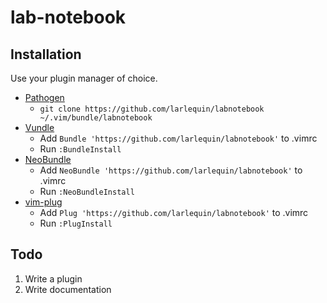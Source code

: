 # lab-notebook

## Installation

Use your plugin manager of choice.

- [Pathogen](https://github.com/tpope/vim-pathogen)
  - `git clone https://github.com/larlequin/labnotebook ~/.vim/bundle/labnotebook`
- [Vundle](https://github.com/gmarik/vundle)
  - Add `Bundle 'https://github.com/larlequin/labnotebook'` to .vimrc
  - Run `:BundleInstall`
- [NeoBundle](https://github.com/Shougo/neobundle.vim)
  - Add `NeoBundle 'https://github.com/larlequin/labnotebook'` to .vimrc
  - Run `:NeoBundleInstall`
- [vim-plug](https://github.com/junegunn/vim-plug)
  - Add `Plug 'https://github.com/larlequin/labnotebook'` to .vimrc
  - Run `:PlugInstall`

## Todo

1. Write a plugin
2. Write documentation
